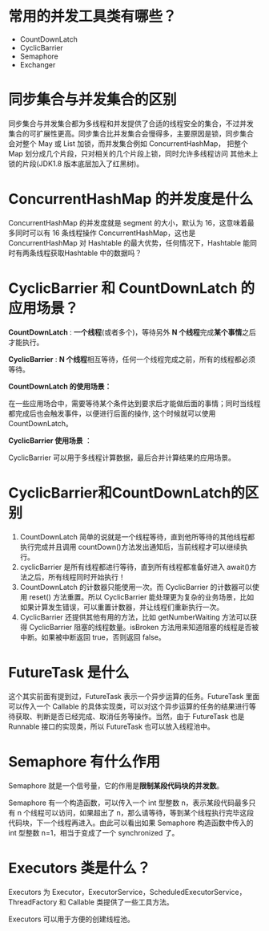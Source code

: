 # 常用的并发工具类有哪些？

- CountDownLatch 
- CyclicBarrier 
- Semaphore 
- Exchanger



# 同步集合与并发集合的区别

同步集合与并发集合都为多线程和并发提供了合适的线程安全的集合，不过并发 集合的可扩展性更高。同步集合比并发集合会慢得多，主要原因是锁，同步集合 会对整个 May 或 List 加锁，而并发集合例如 ConcurrentHashMap， 把整个 Map 划分成几个片段，只对相关的几个片段上锁，同时允许多线程访问 其他未上锁的片段(JDK1.8 版本底层加入了红黑树)。 



# ConcurrentHashMap 的并发度是什么 

ConcurrentHashMap 的并发度就是 segment 的大小，默认为 16，这意味着最多同时可以有 16 条线程操作 ConcurrentHashMap，这也是ConcurrentHashMap 对 Hashtable 的最大优势，任何情况下，Hashtable 能同时有两条线程获取Hashtable 中的数据吗？



# CyclicBarrier 和 CountDownLatch 的应用场景？

**CountDownLatch** : **一个线程**(或者多个)，等待另外 **N 个线程**完成**某个事情**之后才能执行。 

**CyclicBarrier** : **N 个线程**相互等待，任何一个线程完成之前，所有的线程都必须等待。 

**CountDownLatch 的使用场景：**

在一些应用场合中，需要等待某个条件达到要求后才能做后面的事情；同时当线程都完成后也会触发事件，以便进行后面的操作, 这个时候就可以使用 CountDownLatch。 

**CyclicBarrier 使用场景** ：

CyclicBarrier 可以用于多线程计算数据，最后合并计算结果的应用场景。 

# CyclicBarrier和CountDownLatch的区别

1. CountDownLatch 简单的说就是一个线程等待，直到他所等待的其他线程都执行完成并且调用 countDown()方法发出通知后，当前线程才可以继续执行。 
2. cyclicBarrier 是所有线程都进行等待，直到所有线程都准备好进入 await()方法之后，所有线程同时开始执行！ 
3. CountDownLatch 的计数器只能使用一次。而 CyclicBarrier 的计数器可以使用 reset() 方法重置。所以 CyclicBarrier 能处理更为复杂的业务场景，比如如果计算发生错误，可以重置计数器，并让线程们重新执行一次。
4. CyclicBarrier 还提供其他有用的方法，比如 getNumberWaiting 方法可以获得 CyclicBarrier 阻塞的线程数量。isBroken 方法用来知道阻塞的线程是否被中断。如果被中断返回 true，否则返回 false。 

# FutureTask 是什么

这个其实前面有提到过，FutureTask 表示一个异步运算的任务。FutureTask 里面可以传入一个 Callable 的具体实现类，可以对这个异步运算的任务的结果进行等待获取、判断是否已经完成、取消任务等操作。当然，由于 FutureTask 也是 Runnable 接口的实现类，所以 FutureTask 也可以放入线程池中。

# Semaphore 有什么作用

Semaphore 就是一个信号量，它的作用是**限制某段代码块的并发数**。 

Semaphore 有一个构造函数，可以传入一个 int 型整数 n，表示某段代码最多只有 n 个线程可以访问，如果超出了 n，那么请等待，等到某个线程执行完毕这段代码块，下一个线程再进入。由此可以看出如果 Semaphore 构造函数中传入的 int 型整数 n=1，相当于变成了一个 synchronized 了。

# Executors 类是什么？

Executors 为 Executor，ExecutorService，ScheduledExecutorService， ThreadFactory 和 Callable 类提供了一些工具方法。 

Executors 可以用于方便的创建线程池。

